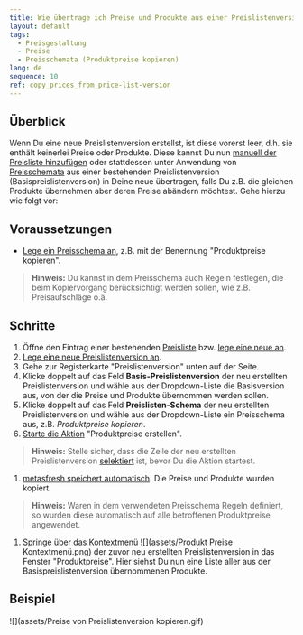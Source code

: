 ```yaml
---
title: Wie übertrage ich Preise und Produkte aus einer Preislistenversion in eine andere?
layout: default
tags:
  - Preisgestaltung
  - Preise
  - Preisschemata (Produktpreise kopieren)
lang: de
sequence: 10
ref: copy_prices_from_price-list-version
---
```


## Überblick
Wenn Du eine neue Preislistenversion erstellst, ist diese vorerst leer, d.h. sie enthält keinerlei Preise oder Produkte. Diese kannst Du nun [manuell der Preisliste hinzufügen](Produkte_Preisliste_hinzufuegen) oder stattdessen unter Anwendung von [Preisschemata](Preisschema_mit_Regeln) aus einer bestehenden Preislistenversion (Basispreislistenversion) in Deine neue übertragen, falls Du z.B. die gleichen Produkte übernehmen aber deren Preise abändern möchtest. Gehe hierzu wie folgt vor:

## Voraussetzungen
- [Lege ein Preisschema an](Preisschema_mit_Regeln), z.B. mit der Benennung "Produktpreise kopieren".
 >**Hinweis:** Du kannst in dem Preisschema auch Regeln festlegen, die beim Kopiervorgang berücksichtigt werden sollen, wie z.B. Preisaufschläge o.ä.

## Schritte
1. Öffne den Eintrag einer bestehenden [Preisliste](Menu) bzw. [lege eine neue an](Preisliste_anlegen).
1. [Lege eine neue Preislistenversion an](Preislistenversion_anlegen).
1. Gehe zur Registerkarte "Preislistenversion" unten auf der Seite.
1. Klicke doppelt auf das Feld **Basis-Preislistenversion** der neu erstellten Preislistenversion und wähle aus der Dropdown-Liste die Basisversion aus, von der die Preise und Produkte übernommen werden sollen.
1. Klicke doppelt auf das Feld **Preislisten-Schema** der neu erstellten Preislistenversion und wähle aus der Dropdown-Liste ein Preisschema aus, z.B. *Produktpreise kopieren*.
1. [Starte die Aktion](AktionStarten) "Produktpreise erstellen".
 >**Hinweis:** Stelle sicher, dass die Zeile der neu erstellten Preislistenversion [selektiert](AuswahlBelege) ist, bevor Du die Aktion startest.

1. [metasfresh speichert automatisch](Speicheranzeige). Die Preise und Produkte wurden kopiert.
 >**Hinweis:** Waren in dem verwendeten Preisschema Regeln definiert, so wurden diese automatisch auf alle betroffenen Produktpreise angewendet.

1. [Springe über das Kontextmenü](Springezu_Kontextmenue) ![](assets/Produkt Preise Kontextmenü.png) der zuvor neu erstellten Preislistenversion in das Fenster "Produktpreise". Hier siehst Du nun eine Liste aller aus der Basispreislistenversion übernommenen Produkte.

## Beispiel
![](assets/Preise von Preislistenversion kopieren.gif)
